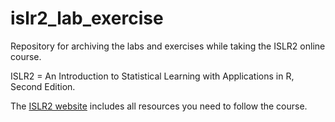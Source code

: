 # islr2_lab_exercise
Repository for archiving the labs and exercises while taking the ISLR2 online course. 

ISLR2 = An Introduction to Statistical Learning with Applications in R, Second Edition. 

The [ISLR2 website](https://www.statlearning.com/) includes all resources you need to follow the course.
